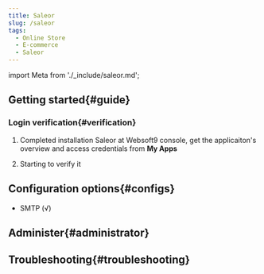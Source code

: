 ```yaml
---
title: Saleor
slug: /saleor
tags:
  - Online Store
  - E-commerce
  - Saleor
---
```


import Meta from './_include/saleor.md';

<Meta name="meta" />

## Getting started{#guide}

### Login verification{#verification}

1. Completed installation Saleor at Websoft9 console, get the applicaiton's overview and access credentials from **My Apps**  

2. Starting to verify it

## Configuration options{#configs}

- SMTP (√)

## Administer{#administrator}

## Troubleshooting{#troubleshooting}